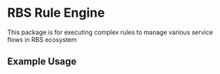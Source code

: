 # RBS Rule Engine

This package is for executing complex rules to manage various service flows in RBS ecosystem

## Example Usage

```js

```
